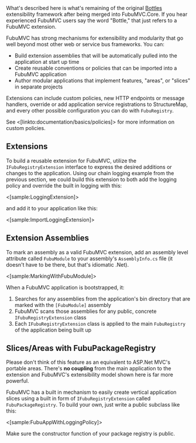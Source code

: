 <!--Title:Modularity and Extensibility-->
<!--Url:modularity-->

<div class="alert alert-info">What's described here is what's remaining of the original 
<a href="https://github.com/FubuMvcArchive/bottles">Bottles</a> extensibility framework after
being merged into FubuMVC.Core. If you hear experienced FubuMVC users say the word "Bottle,"
that just refers to a FubuMVC extension.</div>

FubuMVC has strong mechanisms for extensibility and modularity that go well beyond most other web
or service bus frameworks. You can:
* Build extension assemblies that will be automatically pulled into the application at start up time
* Create reusable conventions or policies that can be imported into a FubuMVC application
* Author modular applications that implement features, "areas", or "slices" in separate projects

Extensions can include custom policies, new HTTP endpoints or message handlers, override or add application
service registrations to StructureMap, and every other possible configuration you can do with `FubuRegistry`.

See <[linkto:documentation/basics/policies]> for more information on custom policies.



## Extensions

To build a reusable extension for FubuMVC, utilize the `IFubuRegistryExtension` interface to express
the desired additions or changes to the application. Using our chain logging example from the previous section,
we could build this extension to both add the logging policy and override the built in logging with this:

<[sample:LoggingExtension]>

and add it to your application like this:

<[sample:ImportLoggingExtension]>


## Extension Assemblies

To mark an assembly as a valid FubuMVC extension, add an assembly level attribute called `FubuModule` to 
your assembly's `AssemblyInfo.cs` file (it doesn't have to be there, but that's idiomatic .Net).

<[sample:MarkingWithFubuModule]>

When a FubuMVC application is bootstrapped, it:
1. Searches for any assemblies from the application's bin directory
that are marked with the `[FubuModule]` assembly 
1. FubuMVC scans those assemblies for any public, concrete `IFubuRegistryExtension` class
1. Each `IFubuRegistryExtension` class is applied to the main `FubuRegistry` of the application
   being built up


## Slices/Areas with FubuPackageRegistry

<div class="alert alert-warning">Please don't think of this feature as an equivalent to ASP.Net MVC's
portable areas. There's <b>no coupling</b> from the main application to the extension and FubuMVC's extensibility
model shown here is far more powerful.</div>

FubuMVC has a built in mechanism to easily create vertical application slices using a built in form
of `IFubuRegistryExtension` called `FubuPackageRegistry`. To build your own, just write a public
subclass like this:

<[sample:FubuAppWithLoggingPolicy]>

<div class="alert alert-info">Make sure the constructor function of your package registry is public.</div>
